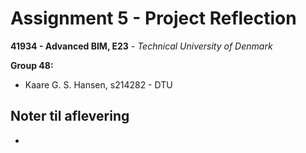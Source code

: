 # Assignment 5 - Project Reflection

__41934 - Advanced BIM, E23__ - _Technical University of Denmark_

**Group 48:**
- Kaare G. S. Hansen, s214282 - DTU

## Noter til aflevering

- 

